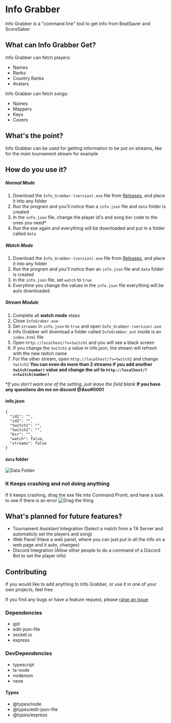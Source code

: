 # Info Grabber
Info Grabber is a "command line" tool to get info from BeatSaver and ScoreSaber

## What can Info Grabber Get?
Info Grabber can fetch players:
- Names
- Ranks
- Country Ranks
- Avatars

Info Grabber can fetch songs:
- Names
- Mappers
- Keys
- Covers

## What's the point?
Info Grabber can be used for getting information to be put on streams, like for the main tournament stream for example

## How do you use it?
##### Normal Mode
1) Download the `Info_Grabber-(version).exe` file from [Releases](https://github.com/AsoDesu/info-grabber/releases), and place it into any folder
2) Run the program and you'll notice than a `info.json` file and `data` folder is created
3) In the `info.json` file, change the player id's and song bsr code to the ones you need*
4) Run the exe again and everything will be downloaded and put in a folder called `data`

##### Watch Mode
1) Download the `Info_Grabber-(version).exe` file from [Releases](https://github.com/AsoDesu/info-grabber/releases), and place it into any folder
2) Run the program and you'll notice than an `info.json` file and `data` folder is created
3) In the `info.json` file, set `watch` to `true`
4) Everytime you change the values in the `info.json` file everything will be auto downloaded.

##### Stream Module
1) Complete all **watch mode** steps
2) Close `InfoGraber.exe`
3) Set `streams` in `info.json` to `true` and open `Info_Grabber-(version).exe`
4) Info Grabber will download a folder called `InfoGrabber_ext` inside is an `index.html` file
5) Open `http://localhost/?v=twitch1` and you will see a black screen
6) If you change the `twitch1` a value in info.json, the stream will refresh with the new twitch name
7) For the other stream, open `http://localhost/?v=twitch2` and change `twitch2`
**You can even do more than 2 streams if you add another `twitch(number)` value and change the url to `http://localhost/?v=twitch(number)`**

**If you don't want one of the setting, just leave the field blank*
**If you have any questions dm me on discord @Aso#0001**

#### info.json
```
{
  "id1": "",
  "id2": "",
  "twitch1": "",
  "twitch2": "",
  "bsr": "",
  "watch": false,
  "streams": false
}
```

#### `data` folder
![Data Folder](https://i.imgur.com/EYEuMbM.png)

### It Keeps crashing and not doing anything
If it keeps crashing, drag the exe file into Command Promt, and have a look to see if there is an error
![Drag the thing](https://i.imgur.com/nlmIhAD.png)

## What's planned for future features?
- Tournament Assistant Integration (Select a match from a TA Server and automaticly set the players and song)
- Web Panel (Have a web panel, where you can just put in all the info on a web page and it auto, changes)
- Discord Integration (Allow other people to do a command of a Discord Bot to set the player info)

## Contributing
If you would like to add anything to Info Grabber, or use it in one of your own projects, feel free

If you find any bugs or have a feature request, please [raise an issue](https://github.com/AsoDesu/info-grabber/issues)

### Dependencies
- got
- edit-json-file
- socket.io
- express

### DevDependencies
- typescript
- ts-node
- nodemon
- nexe

#### Types
- @types/node
- @types/edit-json-file
- @types/express
